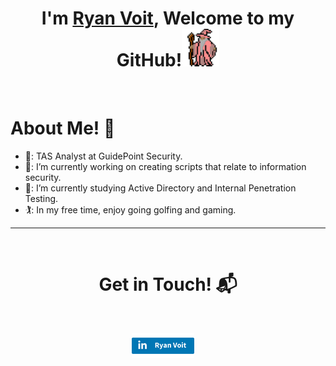 <h1 align="center">I'm <a href="https://github.com/Ghost7926">Ryan Voit<a>, Welcome to my GitHub!<img src="https://github.com/Ghost7926/Img/blob/main/Wizard.gif" width="60px"/></h1>
<Br>
<h1>About Me! 👻</h1>

- 🏫: TAS Analyst at GuidePoint Security. 
- 🔭: I’m currently working on creating scripts that relate to information security. 
- 🌱: I’m currently studying Active Directory and Internal Penetration Testing.
- 🏌: In my free time, enjoy going golfing and gaming. 
<hr>
<Br>
<h1 align="center">Get in Touch! 📬</h1>
<Br>
<p align="center">
<a href="https://www.linkedin.com/in/ryan-voit" target="blank"><img align="center" src="https://github.com/Ghost7926/Img/blob/main/Ryan_Voit_badge.png" /></a> &nbsp;&nbsp;&nbsp;  <a href="mailto:aryagm01@gmail.com" target="blank"></a>
</p>
